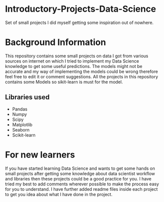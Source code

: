 # Introductory-Projects-Data-Science
Set of small projects I did myself getting some inspiration out of nowhere.

# Background Information
This repository contains some small projects on data I got from various sources on internet on which I tried to implement my Data Science knowledge to get some useful predictions. The models might not be accurate and my way of implementing the models could be wrong therefore feel free to edit it or comment suggestions. All the projects in this repository contains some Models so sikit-learn is must for the model.

## Libraries used
* Pandas
* Numpy
* Scipy
* Matplotlib
* Seaborn
* Scikit-learn

# For new learners
If you have started learning Data Science and wants to get some hands on small projects after getting some knowledge about data scientist workflow and libraries then these projects could be a good practice for you. I have tried my best to add comments wherever possible to make the process easy for you to understand. I have further added readme files inside each project to get you idea about what I have done in the project.
